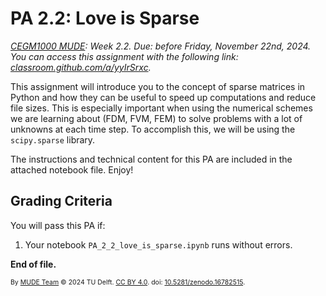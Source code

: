 # PA 2.2: Love is Sparse

*[CEGM1000 MUDE](http://mude.citg.tudelft.nl/): Week 2.2. Due: before Friday, November 22nd, 2024.*
_You can access this assignment with the following link: [classroom.github.com/a/yyIrSrxc](https://classroom.github.com/a/yyIrSrxc)._

This assignment will introduce you to the concept of sparse matrices in Python and how they can be useful to speed up computations and reduce file sizes. This is especially important when using the numerical schemes we are learning about (FDM, FVM, FEM) to solve problems with a lot of unknowns at each time step. To accomplish this, we will be using the `scipy.sparse` library.

The instructions and technical content for this PA are included in the attached notebook file. Enjoy!

## Grading Criteria

You will pass this PA if:
1. Your notebook `PA_2_2_love_is_sparse.ipynb` runs without errors.

**End of file.**

<span style="font-size: 75%">
By <a rel="MUDE" href="http://mude.citg.tudelft.nl/">MUDE Team</a> &copy; 2024 TU Delft. <a rel="license" href="http://creativecommons.org/licenses/by/4.0/">CC BY 4.0</a>. doi: <a rel="Zenodo DOI" href="https://doi.org/10.5281/zenodo.16782515">10.5281/zenodo.16782515</a>.